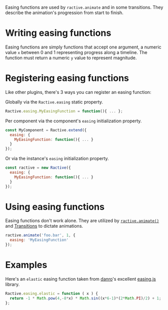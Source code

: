 Easing functions are used by `ractive.animate` and in some transitions. They describe the animation's progression from start to finish.

# Writing easing functions

Easing functions are simply functions that accept one argument, a numeric value `x` between 0 and 1 representing progress along a timeline. The function must return a numeric `y` value to represent magnitude.

# Registering easing functions

Like other plugins, there's 3 ways you can register an easing function:

Globally via the `Ractive.easing` static property.

```js
Ractive.easing.MyEasingFunction = function(){ ... };
```

Per component via the component's `easing` initialization property.

```js
const MyComponent = Ractive.extend({
  easing: {
    MyEasingFunction: function(){ ... }
  }
});
```

Or via the instance's `easing` initialization property.

```js
const ractive = new Ractive({
  easing: {
    MyEasingFunction: function(){ ... }
  }
});
```

# Using easing functions

Easing functions don't work alone. They are utilized by [`ractive.animate()`]() and [Transitions]() to dictate animations.

```js
ractive.animate('foo.bar', 1, {
  easing: 'MyEasingFunction'
});
```

# Examples

Here's an `elastic` easing function taken from [danro](https://github.com/danro)'s excellent [easing.js](https://github.com/danro/easing-js/blob/master/easing.js) library.

```js
Ractive.easing.elastic = function ( x ) {
  return -1 * Math.pow(4,-8*x) * Math.sin((x*6-1)*(2*Math.PI)/2) + 1;
};
```
